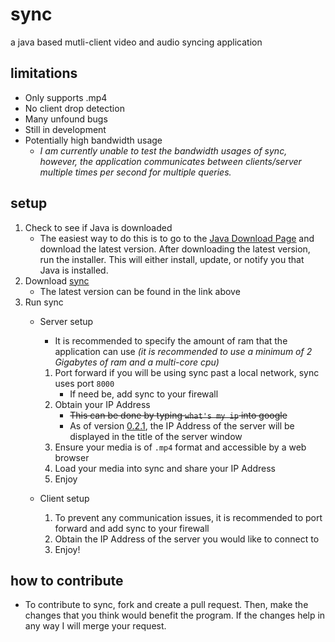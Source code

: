 # sync
a java based mutli-client video and audio syncing application

## limitations
* Only supports .mp4
* No client drop detection
* Many unfound bugs
* Still in development
* Potentially high bandwidth usage
	* _I am currently unable to test the bandwidth usages of sync, however, the application communicates between clients/server multiple times per second for multiple queries._

## setup
1. Check to see if Java is downloaded
	* The easiest way to do this is to go to the [Java Download Page](https://www.java.com/en/download/) and download the latest version. After downloading the latest version, run the installer. This will either install, update, or notify  you that Java is installed.
2. Download [sync](https://www.github.com/ajchili/sync/releases)
	* The latest version can be found in the link above
3. Run sync
	* Server setup
		* It is recommended to specify the amount of ram that the application can use _(it is recommended to use a minimum of 2 Gigabytes of ram and a multi-core cpu)_
		
		1. Port forward if you will be using sync past a local network, sync uses port `8000`
			* If need be, add sync to your firewall
		2. Obtain your IP Address
			* ~~This can be done by typing `what's my ip` into google~~
			* As of version [0.2.1](https://github.com/ajchili/sync/releases/tag/0.2.1), the IP Address of the server will be displayed in the title of the server window
		3. Ensure your media is of `.mp4` format and accessible by a web browser
		4. Load your media into sync and share your IP Address
		5. Enjoy
	* Client setup
		1. To prevent any communication issues, it is recommended to port forward and add sync to your firewall
		2. Obtain the IP Address of the server you would like to connect to
		3. Enjoy!

## how to contribute
* To contribute to sync, fork and create a pull request. Then, make the changes that you think would benefit the program. If the changes help in any way I will merge your request.
